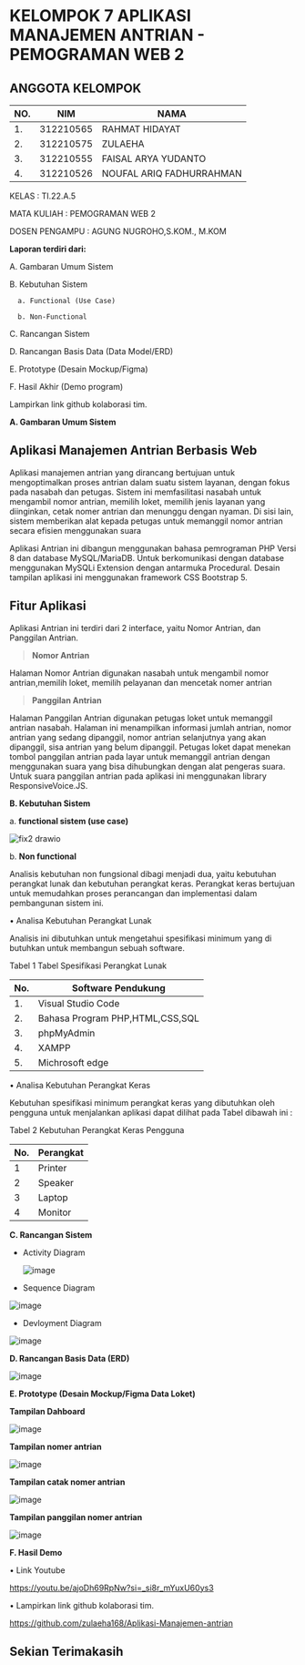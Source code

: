 # KELOMPOK 7 APLIKASI MANAJEMEN ANTRIAN - PEMOGRAMAN WEB 2

## ANGGOTA KELOMPOK
| NO.|    NIM     |              NAMA                     |
|----|------------|---------------------------------------|
| 1. | 312210565  |   RAHMAT HIDAYAT                      |
| 2. | 312210575  |   ZULAEHA                             |   
| 3. | 312210555  |   FAISAL ARYA YUDANTO                 |
| 4. | 312210526  |   NOUFAL ARIQ FADHURRAHMAN            |

KELAS : TI.22.A.5

MATA KULIAH : PEMOGRAMAN WEB 2

DOSEN PENGAMPU : AGUNG NUGROHO,S.KOM., M.KOM

**Laporan terdiri dari:**

A. Gambaran Umum Sistem 

B. Kebutuhan Sistem 

      a. Functional (Use Case)
      
      b. Non-Functional 
   
C. Rancangan Sistem 

D. Rancangan Basis Data (Data Model/ERD) 

E. Prototype (Desain Mockup/Figma)

F. Hasil Akhir (Demo program) 

Lampirkan link github kolaborasi tim.

**A. Gambaran Umum Sistem** 

## Aplikasi Manajemen Antrian Berbasis Web
Aplikasi manajemen antrian yang dirancang bertujuan untuk mengoptimalkan proses antrian dalam suatu sistem layanan, dengan fokus pada nasabah dan petugas. Sistem ini memfasilitasi nasabah untuk mengambil nomor antrian, memilih loket, memilih jenis layanan yang diinginkan, cetak nomer antrian dan menunggu dengan nyaman. Di sisi lain, sistem memberikan alat kepada petugas untuk memanggil nomor antrian secara efisien menggunakan suara

Aplikasi Antrian ini dibangun menggunakan bahasa pemrograman PHP Versi 8 dan database MySQL/MariaDB. Untuk berkomunikasi dengan database menggunakan MySQLi Extension dengan antarmuka Procedural. Desain tampilan aplikasi ini menggunakan framework CSS Bootstrap 5.

## Fitur Aplikasi
Aplikasi Antrian ini terdiri dari 2 interface, yaitu Nomor Antrian, dan Panggilan Antrian.


> **Nomor Antrian**

Halaman Nomor Antrian digunakan nasabah untuk mengambil nomor antrian,memilih loket, memilih pelayanan dan mencetak nomer antrian

> **Panggilan Antrian**

Halaman Panggilan Antrian digunakan petugas loket untuk memanggil antrian nasabah. Halaman ini menampilkan informasi jumlah antrian, nomor antrian yang sedang dipanggil, nomor antrian selanjutnya yang akan dipanggil, sisa antrian yang belum dipanggil. Petugas loket dapat menekan tombol panggilan antrian pada layar untuk memanggil antrian dengan menggunakan suara yang bisa dihubungkan dengan alat pengeras suara. Untuk suara panggilan antrian pada aplikasi ini menggunakan library ResponsiveVoice.JS.

**B. Kebutuhan Sistem** 

a. **functional sistem (use case)**
   
![fix2 drawio](https://github.com/zulaeha168/Aplikasi-Manajemen-antrian/assets/130324650/efc2b9f4-bf8c-47c5-add1-616cc52e7d14)

b. **Non functional** 

Analisis kebutuhan non fungsional dibagi menjadi dua, yaitu kebutuhan perangkat lunak dan kebutuhan perangkat keras. Perangkat keras bertujuan untuk memudahkan proses perancangan dan implementasi dalam pembangunan sistem ini.

•	Analisa Kebutuhan Perangkat Lunak

Analisis ini dibutuhkan untuk mengetahui spesifikasi minimum yang di butuhkan untuk membangun sebuah software.

Tabel 1 Tabel Spesifikasi Perangkat Lunak

|No. |Software Pendukung |
| - | - |
|1\. |Visual  Studio Code|
|2\. |Bahasa Program PHP,HTML,CSS,SQL |
|3\. |phpMyAdmin |
|4\. |XAMPP |
|5\. |Michrosoft edge |

•	Analisa Kebutuhan Perangkat Keras

Kebutuhan spesifikasi minimum perangkat keras yang dibutuhkan oleh pengguna untuk menjalankan aplikasi dapat dilihat pada Tabel dibawah ini :

Tabel 2 Kebutuhan Perangkat Keras Pengguna

|No. |Perangkat |
| - | - |
|1 |Printer |
|2 |Speaker |
|3 |Laptop |
|4 |Monitor |


**C. Rancangan Sistem** 
- Activity Diagram

  ![image](https://github.com/zulaeha168/Aplikasi-Manajemen-antrian/assets/130324650/7377a98a-843d-4065-9304-c0ddd540ad51)




- Sequence Diagram

![image](https://github.com/zulaeha168/Aplikasi-Manajemen-antrian/assets/130324650/dc86f7c4-9191-46f1-bb6b-9ae3c2d11c97)


- Devloyment Diagram 

![image](https://github.com/zulaeha168/Aplikasi-Manajemen-antrian/assets/130324650/30ab7729-671d-45e3-ab16-a102b37671b6)

**D. Rancangan Basis Data (ERD)** 

![image](https://github.com/zulaeha168/Aplikasi-Manajemen-antrian/assets/130324650/7e845b7b-9de8-4699-886f-5dcc4a91feae)

**E. Prototype (Desain Mockup/Figma Data Loket)** 

**Tampilan Dahboard** 

![image](https://github.com/zulaeha168/Aplikasi-Manajemen-antrian/assets/130324650/acdc5c67-2aeb-4a43-b56e-24aa90fe0d00)

**Tampilan nomer antrian** 

![image](https://github.com/zulaeha168/Aplikasi-Manajemen-antrian/assets/130324650/9ab24ea6-a223-4361-88ee-3b6ca7bb0afe)

**Tampilan catak nomer antrian**

![image](https://github.com/zulaeha168/Aplikasi-Manajemen-antrian/assets/130324650/9f36c318-07b5-4a60-9182-d7f5c3693547)

**Tampilan panggilan nomer antrian**

![image](https://github.com/zulaeha168/Aplikasi-Manajemen-antrian/assets/130324650/6124a8f3-6ed2-475c-a50c-732c3e0cd285)


**F. Hasil Demo** 

•	Link Youtube

https://youtu.be/ajoDh69RpNw?si=_si8r_mYuxU60ys3

•	Lampirkan link github kolaborasi tim. 

https://github.com/zulaeha168/Aplikasi-Manajemen-antrian

## Sekian Terimakasih



